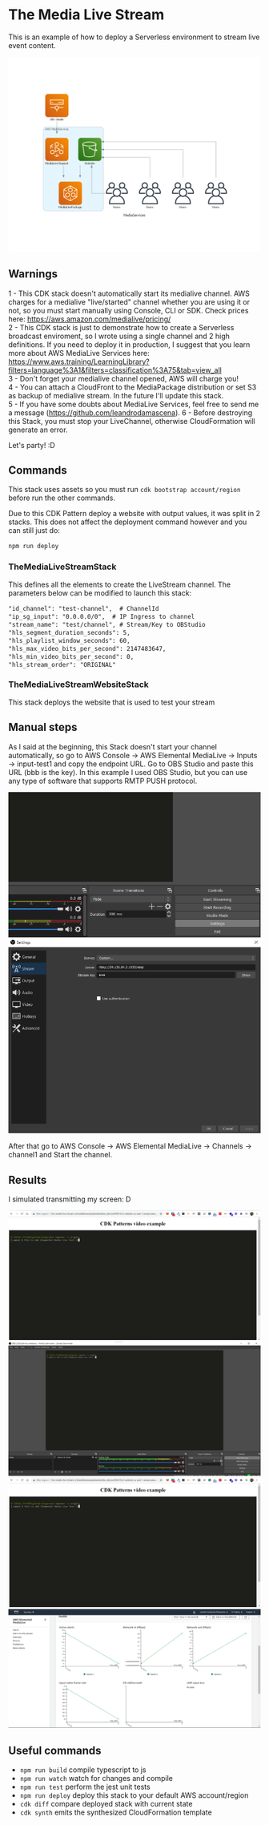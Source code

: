 # The Media Live Stream

This is an example of how to deploy a Serverless environment to stream live event content.

![architecture](img/the-media-live-stream.png)

## Warnings
1 - This CDK stack doesn't automatically start its medialive channel. AWS charges for a medialive "live/started" channel whether you are using it or not, so you must start manually using Console, CLI or SDK. Check prices here: https://aws.amazon.com/medialive/pricing/    
2 - This CDK stack is just to demonstrate how to create a Serverless broadcast enviroment, so I wrote using a single channel and 2 high definitions. If you need to deploy it in production, I suggest that you learn more about AWS MediaLive Services here: https://www.aws.training/LearningLibrary?filters=language%3A1&filters=classification%3A75&tab=view_all  
3 - Don't forget your medialive channel opened, AWS will charge you!   
4 - You can attach a CloudFront to the MediaPackage distribution or set S3 as backup of medialive stream. In the future I'll update this stack.  
5 - If you have some doubts about MediaLive Services, feel free to send me a message (https://github.com/leandrodamascena). 
6 - Before destroying this Stack, you must stop your LiveChannel, otherwise CloudFormation will generate an error.

Let's party! :D

## Commands

This stack uses assets so you must run `cdk bootstrap account/region` before run the other commands. 

Due to this CDK Pattern deploy a website with output values, it was split in 2 stacks. This does not affect the deployment command however and you can still just do:

```bash
npm run deploy
```


### TheMediaLiveStreamStack
This defines all the elements to create the LiveStream channel. The parameters below can be modified to launch this stack:


    "id_channel": "test-channel",  # ChannelId
    "ip_sg_input": "0.0.0.0/0",  # IP Ingress to channel
    "stream_name": "test/channel", # Stream/Key to OBStudio
    "hls_segment_duration_seconds": 5,
    "hls_playlist_window_seconds": 60,
    "hls_max_video_bits_per_second": 2147483647,
    "hls_min_video_bits_per_second": 0,
    "hls_stream_order": "ORIGINAL"


### TheMediaLiveStreamWebsiteStack
This stack deploys the website that is used to test your stream

## Manual steps

As I said at the beginning, this Stack doesn't start your channel automatically, so go to AWS Console -> AWS Elemental MediaLive -> Inputs -> input-test1 and copy the endpoint URL. Go to OBS Studio and paste this URL (bbb is the key). In this example I used OBS Studio, but you can use any type of software that supports RMTP PUSH protocol.

![obs1](img/obs1.png)
![obs2](img/obs2.png)

After that go to AWS Console -> AWS Elemental MediaLive -> Channels -> channel1 and Start the channel.

## Results

I simulated transmitting my screen: D

![live1](img/live1.png)
![live2](img/live2.png)
![live3](img/live3.png)
![live4](img/live4.png)

## Useful commands

 * `npm run build`   compile typescript to js
 * `npm run watch`   watch for changes and compile
 * `npm run test`    perform the jest unit tests
 * `npm run deploy`  deploy this stack to your default AWS account/region
 * `cdk diff`        compare deployed stack with current state
 * `cdk synth`       emits the synthesized CloudFormation template
